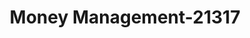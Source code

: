 ---
f_zip-code: 92672
f_state-code: CA
title: Money Management-21317
f_phone: 949-366-0803
f_city-only: San Clemente
f_address: 418 N El Camino Real San Clemente
f_location-unique-id: '21317'
slug: money-management-21317
updated-on: '2024-05-30T13:46:58.046Z'
created-on: '2024-05-30T13:36:59.803Z'
published-on: '2024-05-30T13:54:32.469Z'
f_city-state: cms/city/san-clemente-ca.md
f_company: cms/company/money-management.md
f_state: cms/state/california.md
layout: '[payday-loan].html'
tags: payday-loan
---
